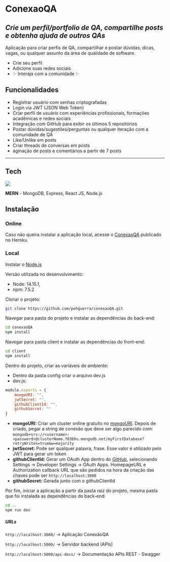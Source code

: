 # ConexaoQA
## _Crie um perfil/portfolio de QA, compartilhe posts e obtenha ajuda de outros QAs_

Aplicação para criar perfis de QA, compartilhar e postar dúvidas, dicas, vagas, ou qualquer assunto da área de qualidade de software.

- Crie seu perfil
- Adicione suas redes sociais
- ✨ Interaja com a comunidade ✨

## Funcionalidades

- Registrar usuário com senhas criptografadas
- Login via JWT (JSON Web Token)
- Criar perfil de usuário com experiências profissionais, formações acadêmicas e redes sociais
- Integração com GitHub para exibir os últimos 5 repositórios
- Postar dúvidas/sugestões/perguntas ou qualquer iteração com a comunidade de QA
- Like/Unlike em posts
- Criar threads de conversas em posts
- áginação de posts e comentários a partir de 7 posts

___
## Tech

![](https://i.ibb.co/ry8sGD3/mern.png)

**MERN** - MongoDB, Express, React JS, Node.js

## Instalação

### Online
Caso não queira instalar a aplicação local, acesse o [ConexaoQA](https://conexaoqa.herokuapp.com/) publicado no Heroku.

### Local

Instalar o [Node.js](https://nodejs.org/en/download/)

Versão utilizada no desenvolvimento:
- Node: 14.15.1,
- npm: 7.5.2

Clonar o projeto:

```sh
git clone https://github.com/pehguerra/conexaoQA.git
```

Navegar para pasta do projeto e instalar as dependências do back-end:

```sh
cd conexaoQA
npm install
```

Navegar para pasta client e instalar as dependências do front-end:

```sh
cd client
npm install
```

Dentro do projeto, criar as variáveis de ambiente:
- Dentro da pasta config criar o arquivo dev.js
- dev.js:

```javascript
module.exports = {
    mongoURI: "",
    jwtSecret: "",
    githubClientId: "",
    githubSecret: ""
}
```
- **mongoURI:** Criar um cluster online gratuíto no [mongoURI](https://www.mongodb.com/cloud/atlas). Depois de criado, pegar a string de conexão que deve ser algo parecido com:
`mongodb+srv://<username>:<password>@clusterName.f03bhu.mongodb.net/myFirstDatabase?retryWrites=true&w=majority`
- **jwtSecret:** Pode ser qualquer palavra, frase. Esse valor é utilizado pelo JWT para gerar um token
- **githubClientId:** Gerar um OAuth App dentro do [GitHub](http://github.com/), selecionando Settings -> Developer Settings -> OAuth Apps. HomepageURL e Authorization callback URL que são pedidos na hora da criação das chaves pode ser `http://localhost:3000`
- **githubSecret:** Gerada junto com o githubClientId

Por fim, iniciar a aplicação a partir da pasta raiz do projeto, mesma pasta que foi instalada as dependências do back-end:
```sh
cd ..
npm run dev
```

##### URLs

`http://localhost:3000/` -> Aplicação ConexãoQA

`http://localhost:5000/` -> Servidor backend (APIs)

`http://localhost:5000/api-docs/` -> Documentação APIs REST - Swagger
